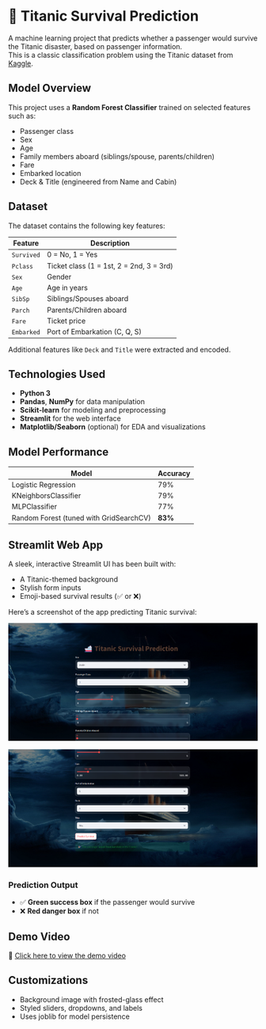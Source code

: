 # 🚢 Titanic Survival Prediction

A machine learning project that predicts whether a passenger would survive the Titanic disaster, based on passenger information.  
This is a classic classification problem using the Titanic dataset from [Kaggle](https://www.kaggle.com/datasets/yasserh/titanic-dataset).

##  Model Overview

This project uses a **Random Forest Classifier** trained on selected features such as:
- Passenger class
- Sex
- Age
- Family members aboard (siblings/spouse, parents/children)
- Fare
- Embarked location
- Deck & Title (engineered from Name and Cabin)

##  Dataset

The dataset contains the following key features:

| Feature     | Description                            |
|-------------|----------------------------------------|
| `Survived`  | 0 = No, 1 = Yes                        |
| `Pclass`    | Ticket class (1 = 1st, 2 = 2nd, 3 = 3rd)|
| `Sex`       | Gender                                 |
| `Age`       | Age in years                           |
| `SibSp`     | Siblings/Spouses aboard                |
| `Parch`     | Parents/Children aboard                |
| `Fare`      | Ticket price                           |
| `Embarked`  | Port of Embarkation (C, Q, S)          |

Additional features like `Deck` and `Title` were extracted and encoded.

##  Technologies Used

- **Python 3**
- **Pandas**, **NumPy** for data manipulation
- **Scikit-learn** for modeling and preprocessing
- **Streamlit** for the web interface
- **Matplotlib/Seaborn** (optional) for EDA and visualizations

##  Model Performance

| Model              | Accuracy |
|--------------------|----------|
| Logistic Regression| 79%      |
| KNeighborsClassifier| 79%      |
| MLPClassifier      | 77%      |
| Random Forest (tuned with GridSearchCV) | **83%**  |

##  Streamlit Web App

A sleek, interactive Streamlit UI has been built with:
- A Titanic-themed background
- Stylish form inputs
- Emoji-based survival results (✅ or ❌)
  
Here’s a screenshot of the app predicting Titanic survival:

<p align="center">
  <img src="images/output1.png" width="700">
</p>
<p align="center">
  <img src="images/output2.png" width="700">
</p>

###  Prediction Output
- ✅ **Green success box** if the passenger would survive
- ❌ **Red danger box** if not

##  Demo Video

📂 [Click here to view the demo video](./TitanicSurvivalPrediction._demo.mp4)

##  Customizations
- Background image with frosted-glass effect
- Styled sliders, dropdowns, and labels
- Uses joblib for model persistence


